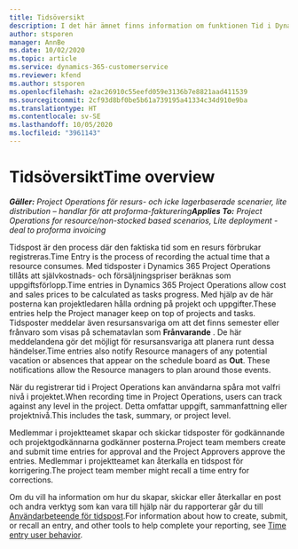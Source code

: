 ```yaml
---
title: Tidsöversikt
description: I det här ämnet finns information om funktionen Tid i Dynamics 365 Project Operations.
author: stsporen
manager: AnnBe
ms.date: 10/02/2020
ms.topic: article
ms.service: dynamics-365-customerservice
ms.reviewer: kfend
ms.author: stsporen
ms.openlocfilehash: e2ac26910c55eefd059e3136b7e8821aad411539
ms.sourcegitcommit: 2cf93d8bf0be5b61a739195a41334c34d910e9ba
ms.translationtype: HT
ms.contentlocale: sv-SE
ms.lasthandoff: 10/05/2020
ms.locfileid: "3961143"
---
```

# <a name="time-overview"></a><span data-ttu-id="f3747-103">Tidsöversikt</span><span class="sxs-lookup"><span data-stu-id="f3747-103">Time overview</span></span>

<span data-ttu-id="f3747-104">_**Gäller:** Project Operations för resurs- och icke lagerbaserade scenarier, lite distribution – handlar för att proforma-fakturering_</span><span class="sxs-lookup"><span data-stu-id="f3747-104">_**Applies To:** Project Operations for resource/non-stocked based scenarios, Lite deployment - deal to proforma invoicing_</span></span>

<span data-ttu-id="f3747-105">Tidspost är den process där den faktiska tid som en resurs förbrukar registreras.</span><span class="sxs-lookup"><span data-stu-id="f3747-105">Time Entry is the process of recording the actual time that a resource consumes.</span></span> <span data-ttu-id="f3747-106">Med tidsposter i Dynamics 365 Project Operations tillåts att självkostnads- och försäljningspriser beräknas som uppgiftsförlopp.</span><span class="sxs-lookup"><span data-stu-id="f3747-106">Time entries in Dynamics 365 Project Operations allow cost and sales prices to be calculated as tasks progress.</span></span> <span data-ttu-id="f3747-107">Med hjälp av de här posterna kan projektledaren hålla ordning på projekt och uppgifter.</span><span class="sxs-lookup"><span data-stu-id="f3747-107">These entries help the Project manager keep on top of projects and tasks.</span></span> <span data-ttu-id="f3747-108">Tidsposter meddelar även resursansvariga om att det finns semester eller frånvaro som visas på schematavlan som **Frånvarande** . De här meddelandena gör det möjligt för resursansvariga att planera runt dessa händelser.</span><span class="sxs-lookup"><span data-stu-id="f3747-108">Time entries also notify Resource managers of any potential vacation or absences that appear on the schedule board as **Out**. These notifications allow the Resource managers to plan around those events.</span></span>

<span data-ttu-id="f3747-109">När du registrerar tid i Project Operations kan användarna spåra mot valfri nivå i projektet.</span><span class="sxs-lookup"><span data-stu-id="f3747-109">When recording time in Project Operations, users can track against any level in the project.</span></span> <span data-ttu-id="f3747-110">Detta omfattar uppgift, sammanfattning eller projektnivå.</span><span class="sxs-lookup"><span data-stu-id="f3747-110">This includes the task, summary, or project level.</span></span>

<span data-ttu-id="f3747-111">Medlemmar i projektteamet skapar och skickar tidsposter för godkännande och projektgodkännarna godkänner posterna.</span><span class="sxs-lookup"><span data-stu-id="f3747-111">Project team members create and submit time entries for approval and the Project Approvers approve the entries.</span></span> <span data-ttu-id="f3747-112">Medlemmar i projektteamet kan återkalla en tidspost för korrigering.</span><span class="sxs-lookup"><span data-stu-id="f3747-112">The project team member might recall a time entry for corrections.</span></span>

<span data-ttu-id="f3747-113">Om du vill ha information om hur du skapar, skickar eller återkallar en post och andra verktyg som kan vara till hjälp när du rapporterar går du till [Användarbeteende för tidspost](ui-behavior-time.md).</span><span class="sxs-lookup"><span data-stu-id="f3747-113">For information about how to create, submit, or recall an entry, and other tools to help complete your reporting, see [Time entry user behavior](ui-behavior-time.md).</span></span>

